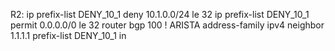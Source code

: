 R2:
ip prefix-list DENY_10_1 deny 10.1.0.0/24 le 32
ip prefix-list DENY_10_1 permit 0.0.0.0/0 le 32
router bgp 100
 ! ARISTA
  address-family ipv4
    neighbor 1.1.1.1 prefix-list DENY_10_1 in